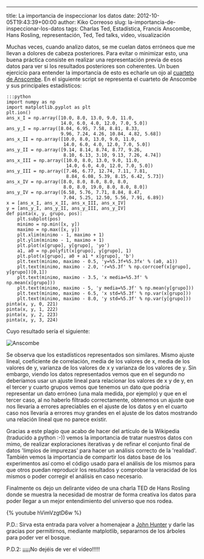 ---
title: La importancia de inspeccionar los datos
date: 2012-10-05T19:43:39+00:00
author: Kiko Correoso
slug: la-importancia-de-inspeccionar-los-datos
tags: Charlas Ted, Estadística, Francis Anscombe, Hans Rosling, representación, Ted, Ted talks, video, visualización

Muchas veces, cuando analizo datos, se me cuelan datos erróneos que me llevan a dolores de cabeza posteriores. Para evitar o minimizar esto, una buena práctica consiste en realizar una representación previa de esos datos para ver si los resultados posteriores son coherentes. Un buen ejercicio para entender la importancia de esto es echarle un ojo al [cuarteto de Anscombe](http://es.wikipedia.org/wiki/Cuarteto_de_Anscombe). En el siguiente script se representa el cuarteto de Anscombe y sus principales estadísticos:

    :::python
    import numpy as np
    import matplotlib.pyplot as plt
    plt.ion()
    ans_x_I = np.array([10.0, 8.0, 13.0, 9.0, 11.0,
                        14.0, 6.0, 4.0, 12.0, 7.0, 5.0])
    ans_y_I = np.array([8.04, 6.95, 7.58, 8.81, 8.33,
                        9.96, 7.24, 4.26, 10.84, 4.82, 5.68])
    ans_x_II = np.array([10.0, 8.0, 13.0, 9.0, 11.0,
                         14.0, 6.0, 4.0, 12.0, 7.0, 5.0])
    ans_y_II = np.array([9.14, 8.14, 8.74, 8.77, 9.26,
                         8.10, 6.13, 3.10, 9.13, 7.26, 4.74])
    ans_x_III = np.array([10.0, 8.0, 13.0, 9.0, 11.0,
                          14.0, 6.0, 4.0, 12.0, 7.0, 5.0])
    ans_y_III = np.array([7.46, 6.77, 12.74, 7.11, 7.81,
                          8.84, 6.08, 5.39, 8.15, 6.42, 5.73])
    ans_x_IV = np.array([8.0, 8.0, 8.0, 8.0, 8.0,
                         8.0, 8.0, 19.0, 8.0, 8.0, 8.0])
    ans_y_IV = np.array([6.58, 5.76, 7.71, 8.84, 8.47,
                         7.04, 5.25, 12.50, 5.56, 7.91, 6.89])
    x = [ans_x_I, ans_x_II, ans_x_III, ans_x_IV]
    y = [ans_y_I, ans_y_II, ans_y_III, ans_y_IV]
    def pinta(x, y, grupo, pos):
        plt.subplot(pos)
        minimo = np.min([x, y])
        maximo = np.max([x, y])
        plt.xlim(minimo - 1, maximo + 1)
        plt.ylim(minimo - 1, maximo + 1)
        plt.plot(x[grupo], y[grupo], 'yo')
        a1, a0 = np.polyfit(x[grupo], y[grupo], 1)
        plt.plot(x[grupo], a0 + a1 * x[grupo], 'b')
        plt.text(minimo, maximo - 0.5, 'y=%5.3f+%5.3fx' % (a0, a1))
        plt.text(minimo, maximo - 2.0, 'r=%5.3f' % np.corrcoef(x[grupo], y[grupo])[0,1])
        plt.text(minimo, maximo - 3.5, 'x media=%5.3f' % np.mean(x[grupo]))
        plt.text(minimo, maximo - 5, 'y media=%5.3f' % np.mean(y[grupo]))
        plt.text(minimo, maximo - 6.5, 'x std=%5.3f' % np.var(x[grupo]))
        plt.text(minimo, maximo - 8.0, 'y std=%5.3f' % np.var(y[grupo]))
    pinta(x, y, 0, 221)
    pinta(x, y, 1, 222)
    pinta(x, y, 2, 223)
    pinta(x, y, 3, 224)

Cuyo resultado sería el siguiente:

![Anscombe](https://pybonacci.org/images/2012/10/anscombe.png)

Se observa que los estadísticos representados son similares. Mismo ajuste lineal, coeficiente de correlación, media de los valores de x, media de los valores de y, varianza de los valores de x y varianza de los valores de y. Sin embargo, viendo los datos representados vemos que en el segundo no deberíamos usar un ajuste lineal para relacionar los valores de x y de y, en el tercer y cuarto grupos vemos que tenemos un dato que podría representar un dato erróneo (una mala medida, por ejemplo) y que en el tercer caso, al no haberlo filtrado correctamente, obtenemos un ajuste que nos llevaría a errores apreciables en el ajuste de los datos y en el cuarto caso nos llevaría a errores muy grandes en el ajuste de los datos mostrando una relación lineal que no parece existir.

Gracias a este plagio que acabo de hacer del artículo de la Wikipedia (traducido a python :-)) vemos la importancia de tratar nuestros datos con mimo, de realizar exploraciones iterativas y de refinar el conjunto final de datos 'limpios de impurezas' para hacer un análisis correcto de la 'realidad'. También vemos la importancia de compartir los datos base de los experimentos así como el código usado para el análisis de los mismos para que otros puedan reproducir los resultados y comprobar la veracidad de los mismos o poder corregir el análisis en caso necesario.

Finalmente os dejo un delirante vídeo de una charla TED de Hans Rosling donde se muestra la necesidad de mostrar de forma creativa los datos para poder llegar a un mejor entendimiento del universo que nos rodea.

{% youtube hVimVzgtD6w %}

P.D.: Sirva esta entrada para volver a homenajear a [John Hunter](http://numfocus.org/johnhunter/) y darle las gracias por permitirnos, mediante matplotlib, separarnos de los árboles para poder ver el bosque.

P.D.2: ¡¡¡¡¡No dejéis de ver el vídeo!!!!!
